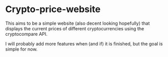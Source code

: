 # Crypto-price-website

This aims to be a simple website (also decent looking hopefully) that displays the current prices
of different cryptocurrencies using the cryptocompare API.

I will probably add more features when (and if) it is finished, but the goal is simple for now.
